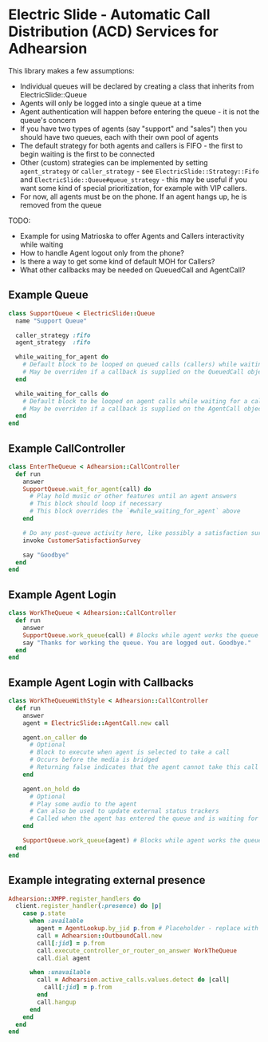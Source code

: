 Electric Slide - Automatic Call Distribution (ACD) Services for Adhearsion
====================================================================

This library makes a few assumptions:

* Individual queues will be declared by creating a class that inherits from ElectricSlide::Queue
* Agents will only be logged into a single queue at a time
* Agent authentication will happen before entering the queue - it is not the queue's concern
* If you have two types of agents (say "support" and "sales") then you should have two queues, each with their own pool of agents
* The default strategy for both agents and callers is FIFO - the first to begin waiting is the first to be connected
* Other (custom) strategies can be implemented by setting `agent_strategy` or `caller_strategy` - see `ElectricSlide::Strategy::Fifo` and `ElectricSlide::Queue#queue_strategy` - this may be useful if you want some kind of special prioritization, for example with VIP callers.
* For now, all agents must be on the phone. If an agent hangs up, he is removed from the queue

TODO:
* Example for using Matrioska to offer Agents and Callers interactivity while waiting
* How to handle Agent logout only from the phone?
* Is there a way to get some kind of default MOH for Callers?
* What other callbacks may be needed on QueuedCall and AgentCall?

Example Queue
-------------

```Ruby
class SupportQueue < ElectricSlide::Queue
  name "Support Queue"

  caller_strategy :fifo
  agent_strategy  :fifo

  while_waiting_for_agent do
    # Default block to be looped on queued calls (callers) while waiting for an agent
    # May be overriden if a callback is supplied on the QueuedCall object
  end

  while_waiting_for_calls do
    # Default block to be looped on agent calls while waiting for a caller
    # May be overriden if a callback is supplied on the AgentCall object
  end
end
```


Example CallController
----------------------

```Ruby
class EnterTheQueue < Adhearsion::CallController
  def run
    answer
    SupportQueue.wait_for_agent(call) do
      # Play hold music or other features until an agent answers
      # This block should loop if necessary
      # This block overrides the `#while_waiting_for_agent` above
    end

    # Do any post-queue activity here, like possibly a satisfaction survey
    invoke CustomerSatisfactionSurvey

    say "Goodbye"
  end
end
```


Example Agent Login
-------------------

```Ruby
class WorkTheQueue < Adhearsion::CallController
  def run
    answer
    SupportQueue.work_queue(call) # Blocks while agent works the queue
    say "Thanks for working the queue. You are logged out. Goodbye."
  end
end
```


Example Agent Login with Callbacks
----------------------------------

```Ruby
class WorkTheQueueWithStyle < Adhearsion::CallController
  def run
    answer
    agent = ElectricSlide::AgentCall.new call

    agent.on_caller do
      # Optional
      # Block to execute when agent is selected to take a call
      # Occurs before the media is bridged
      # Returning false indicates that the agent cannot take this call
    end

    agent.on_hold do
      # Optional 
      # Play some audio to the agent
      # Can also be used to update external status trackers
      # Called when the agent has entered the queue and is waiting for a call
    end

    SupportQueue.work_queue(agent) # Blocks while agent works the queue
  end
end
```


Example integrating external presence
-------------------------------------

```Ruby
Adhearsion::XMPP.register_handlers do
  client.register_handler(:presence) do |p|
    case p.state
      when :available
        agent = AgentLookup.by_jid p.from # Placeholder - replace with something that gets a voice address
        call = Adhearsion::OutboundCall.new
        call[:jid] = p.from
        call.execute_controller_or_router_on_answer WorkTheQueue
        call.dial agent

      when :unavailable
        call = Adhearsion.active_calls.values.detect do |call|
          call[:jid] = p.from
        end
        call.hangup
      end
    end
  end
end
```


